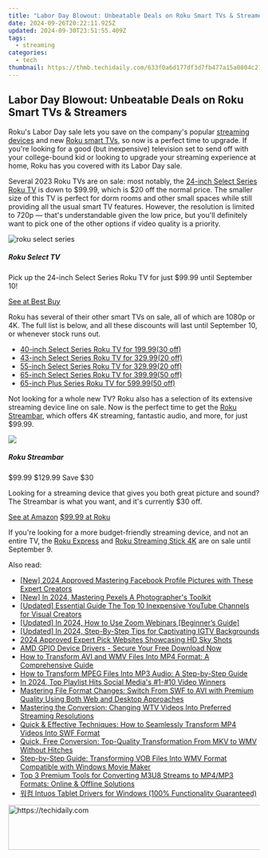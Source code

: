 ```yaml
---
title: "Labor Day Blowout: Unbeatable Deals on Roku Smart TVs & Streamers"
date: 2024-09-26T20:22:11.925Z
updated: 2024-09-30T23:51:55.409Z
tags:
  - streaming
categories:
  - tech
thumbnail: https://thmb.techidaily.com/633f0a6d177df3d7fb477a15a0804c21edff9926ab23c2607a0458a0d217d945.jpeg
---
```


## Labor Day Blowout: Unbeatable Deals on Roku Smart TVs & Streamers

Roku's Labor Day sale lets you save on the company's popular [streaming devices](https://facebook-video-share.techidaily.com/updated-prime-selection-of-screen-capture-software-for-gaming/) and new [Roku smart TVs](https://win-able.techidaily.com/seamless-fixes-for-preventing-browser-hiccups-stabilize-chrome-in-windows-10/), so now is a perfect time to upgrade. If you're looking for a good (but inexpensive) television set to send off with your college-bound kid or looking to upgrade your streaming experience at home, Roku has you covered with its Labor Day sale.

 Several 2023 Roku TVs are on sale: most notably, the [24-inch Select Series Roku TV](https://shop-links.co/link/?exclusive=1&publisher_slug=itechdaily19598&url=https%3A%2F%2Fwww.bestbuy.com%2Fsite%2Froku-24-class-select-series-hd-smart-rokutv%2F6536708.p%3FacampID%3D0%26ar%3D1818317521214346027%26skuId%3D6536708) is down to $99.99, which is $20 off the normal price. The smaller size of this TV is perfect for dorm rooms and other small spaces while still providing all the usual smart TV features. However, the resolution is limited to 720p — that's understandable given the low price, but you'll definitely want to pick one of the other options if video quality is a priority.

![roku select series](https://static1.howtogeekimages.com/wordpress/wp-content/uploads/2023/08/roku-select-series.png) 

#####  Roku Select TV

Pick up the 24-inch Select Series Roku TV for just $99.99 until September 10!

[See at Best Buy](https://shop-links.co/link/?exclusive=1&publisher_slug=itechdaily19598&url=https%3A%2F%2Fwww.bestbuy.com%2Fsite%2Froku-55-class-select-series-4k-smart-rokutv%2F6536725.p) 

 Roku has several of their other smart TVs on sale, all of which are 1080p or 4K. The full list is below, and all these discounts will last until September 10, or whenever stock runs out.

* [40-inch Select Series Roku TV for $199.99 ($30 off)](https://shop-links.co/link/?exclusive=1&publisher%5Fslug=howtogeek&u1=UUhtgUeUpU2000165&article%5Fname=Save+On+Roku+Smart+TVs+and+Streaming+Devices+This+Labor+Day&article%5Furl=https%3A%2F%2Fwww.howtogeek.com%2Froku-labor-day-sale%2F&url=https%3A%2F%2Fwww.bestbuy.com%2Fsite%2Froku-40-class-select-series-full-hd-smart-rokutv%2F6536710.p%3FskuId%3D6536710)
* [43-inch Select Series Roku TV for $329.99 ($20 off)](https://shop-links.co/link/?exclusive=1&publisher%5Fslug=howtogeek&u1=UUhtgUeUpU2000165&article%5Fname=Save+On+Roku+Smart+TVs+and+Streaming+Devices+This+Labor+Day&article%5Furl=https%3A%2F%2Fwww.howtogeek.com%2Froku-labor-day-sale%2F&url=https%3A%2F%2Fwww.bestbuy.com%2Fsite%2Froku-43-class-select-series-4k-smart-rokutv%2F6536712.p%3FskuId%3D6536712)
* [55-inch Select Series Roku TV for $329.99 ($20 off)](https://shop-links.co/link/?exclusive=1&publisher%5Fslug=howtogeek&u1=UUhtgUeUpU2000165&article%5Fname=Save+On+Roku+Smart+TVs+and+Streaming+Devices+This+Labor+Day&article%5Furl=https%3A%2F%2Fwww.howtogeek.com%2Froku-labor-day-sale%2F&url=https%3A%2F%2Fwww.bestbuy.com%2Fsite%2Froku-55-class-select-series-4k-smart-rokutv%2F6536725.p%3FskuId%3D6536725)
* [65-inch Select Series Roku TV for $399.99 ($50 off)](https://shop-links.co/link/?exclusive=1&publisher%5Fslug=howtogeek&u1=UUhtgUeUpU2000165&article%5Fname=Save+On+Roku+Smart+TVs+and+Streaming+Devices+This+Labor+Day&article%5Furl=https%3A%2F%2Fwww.howtogeek.com%2Froku-labor-day-sale%2F&url=https%3A%2F%2Fwww.bestbuy.com%2Fsite%2Froku-65-class-select-series-4k-smart-rokutv%2F6536726.p%3FskuId%3D6536726)
* [65-inch Plus Series Roku TV for $599.99 ($50 off)](https://shop-links.co/link/?exclusive=1&publisher%5Fslug=howtogeek&u1=UUhtgUeUpU2000165&article%5Fname=Save+On+Roku+Smart+TVs+and+Streaming+Devices+This+Labor+Day&article%5Furl=https%3A%2F%2Fwww.howtogeek.com%2Froku-labor-day-sale%2F&url=https%3A%2F%2Fwww.bestbuy.com%2Fsite%2Froku-65-class-plus-series-qled-4k-smart-rokutv%2F6536734.p%3FskuId%3D6536734)

 Not looking for a whole new TV? Roku also has a selection of its extensive streaming device line on sale. Now is the perfect time to get the [Roku Streambar](https://www.anrdoezrs.net/links/3607085/type/dlg/sid/UUhtgUeUpU2000165/https://www.roku.com/products/audio/roku-streambar), which offers 4K streaming, fantastic audio, and more, for just $99.99.

![](https://static1.howtogeekimages.com/wordpress/wp-content/uploads/2023/08/7c718821.jpg) 

#####  Roku Streambar

$99.99 $129.99 Save $30 

Looking for a streaming device that gives you both great picture and sound? The Streambar is what you want, and it's currently $30 off.

[See at Amazon](https://www.amazon.com/Roku-Streambar-streaming-premium-released/dp/B08G8JH836/?tag=hotoge-20&ascsubtag=UUhtgUeUpU2000165&asc%5Frefurl=https%3A%2F%2Fwww.howtogeek.com%2Froku-labor-day-sale%2F&asc%5Fcampaign=Short-Term) [$99.99 at Roku](https://www.anrdoezrs.net/links/3607085/type/dlg/sid/UUhtgUeUpU2000165/https://www.roku.com/products/audio/roku-streambar) 

 If you're looking for a more budget-friendly streaming device, and not an entire TV, the [Roku Express](https://www.anrdoezrs.net/links/3607085/type/dlg/sid/UUhtgUeUpU2000165/https://www.roku.com/products/roku-express) and [Roku Streaming Stick 4K](https://www.anrdoezrs.net/links/3607085/type/dlg/sid/UUhtgUeUpU2000165/https://www.roku.com/products/roku-streaming-stick-4k) are on sale until September 9.

<ins class="adsbygoogle"
     style="display:block"
     data-ad-format="autorelaxed"
     data-ad-client="ca-pub-7571918770474297"
     data-ad-slot="1223367746"></ins>

<ins class="adsbygoogle"
     style="display:block"
     data-ad-client="ca-pub-7571918770474297"
     data-ad-slot="8358498916"
     data-ad-format="auto"
     data-full-width-responsive="true"></ins>

<span class="atpl-alsoreadstyle">Also read:</span>
<div><ul>
<li><a href="https://facebook-video-files.techidaily.com/new-2024-approved-mastering-facebook-profile-pictures-with-these-expert-creators/"><u>[New] 2024 Approved Mastering Facebook Profile Pictures with These Expert Creators</u></a></li>
<li><a href="https://article-helps.techidaily.com/new-in-2024-mastering-pexels-a-photographers-toolkit/"><u>[New] In 2024, Mastering Pexels A Photographer's Toolkit</u></a></li>
<li><a href="https://youtube-videos.techidaily.com/updated-essential-guide-the-top-10-inexpensive-youtube-channels-for-visual-creators/"><u>[Updated] Essential Guide The Top 10 Inexpensive YouTube Channels for Visual Creators</u></a></li>
<li><a href="https://screen-video-capture.techidaily.com/updated-in-2024-how-to-use-zoom-webinars-beginners-guide/"><u>[Updated] In 2024, How to Use Zoom Webinars [Beginner’s Guide]</u></a></li>
<li><a href="https://instagram-video-recordings.techidaily.com/updated-in-2024-step-by-step-tips-for-captivating-igtv-backgrounds/"><u>[Updated] In 2024, Step-By-Step Tips for Captivating IGTV Backgrounds</u></a></li>
<li><a href="https://some-knowledge.techidaily.com/2024-approved-expert-pick-websites-showcasing-hd-sky-shots/"><u>2024 Approved Expert Pick Websites Showcasing HD Sky Shots</u></a></li>
<li><a href="https://win-amazing.techidaily.com/1722977336899-amd-gpio-device-drivers-secure-your-free-download-now/"><u>AMD GPIO Device Drivers - Secure Your Free Download Now</u></a></li>
<li><a href="https://media-tips.techidaily.com/how-to-transform-avi-and-wmv-files-into-mp4-format-a-comprehensive-guide/"><u>How to Transform AVI and WMV Files Into MP4 Format: A Comprehensive Guide</u></a></li>
<li><a href="https://media-tips.techidaily.com/how-to-transform-mpeg-files-into-mp3-audio-a-step-by-step-guide/"><u>How to Transform MPEG Files Into MP3 Audio: A Step-by-Step Guide</u></a></li>
<li><a href="https://facebook-video-recording.techidaily.com/in-2024-top-playlist-hits-social-medias-1-10-video-winners/"><u>In 2024, Top Playlist Hits Social Media's #1-#10 Video Winners</u></a></li>
<li><a href="https://media-tips.techidaily.com/mastering-file-format-changes-switch-from-swf-to-avi-with-premium-quality-using-both-web-and-desktop-approaches/"><u>Mastering File Format Changes: Switch From SWF to AVI with Premium Quality Using Both Web and Desktop Approaches</u></a></li>
<li><a href="https://media-tips.techidaily.com/mastering-the-conversion-changing-wtv-videos-into-preferred-streaming-resolutions/"><u>Mastering the Conversion: Changing WTV Videos Into Preferred Streaming Resolutions</u></a></li>
<li><a href="https://media-tips.techidaily.com/quick-and-effective-techniques-how-to-seamlessly-transform-mp4-videos-into-swf-format/"><u>Quick & Effective Techniques: How to Seamlessly Transform MP4 Videos Into SWF Format</u></a></li>
<li><a href="https://media-tips.techidaily.com/quick-free-conversion-top-quality-transformation-from-mkv-to-wmv-without-hitches/"><u>Quick, Free Conversion: Top-Quality Transformation From MKV to WMV Without Hitches</u></a></li>
<li><a href="https://media-tips.techidaily.com/step-by-step-guide-transforming-vob-files-into-wmv-format-compatible-with-windows-movie-maker/"><u>Step-by-Step Guide: Transforming VOB Files Into WMV Format Compatible with Windows Movie Maker</u></a></li>
<li><a href="https://media-tips.techidaily.com/top-3-premium-tools-for-converting-m3u8-streams-to-mp4mp3-formats-online-and-offline-solutions/"><u>Top 3 Premium Tools for Converting M3U8 Streams to MP4/MP3 Formats: Online & Offline Solutions</u></a></li>
<li><a href="https://driver-download.techidaily.com/intuos-tablet-drivers-for-windows-100-functionality-guaranteed/"><u>워컴 Intuos Tablet Drivers for Windows (100% Functionality Guaranteed)</u></a></li>
</ul></div>

<!-- affiliate ads begin -->
<a href="https://ephamedtechinc.pxf.io/c/5597632/2130530/26400" target="_top" id="2130530">
  <img src="//a.impactradius-go.com/display-ad/26400-2130530" border="0" alt="https://techidaily.com" width="728" height="90"/>
</a>
<img height="0" width="0" src="https://ephamedtechinc.pxf.io/i/5597632/2130530/26400" style="position:absolute;visibility:hidden;" border="0" />
<!-- affiliate ads end -->

